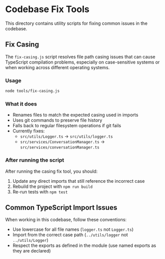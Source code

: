 # Codebase Fix Tools

This directory contains utility scripts for fixing common issues in the codebase.

## Fix Casing

The `fix-casing.js` script resolves file path casing issues that can cause TypeScript compilation problems, especially on case-sensitive systems or when working across different operating systems.

### Usage

```bash
node tools/fix-casing.js
```

### What it does

- Renames files to match the expected casing used in imports
- Uses git commands to preserve file history
- Falls back to regular filesystem operations if git fails
- Currently fixes:
  - `src/utils/Logger.ts` → `src/utils/logger.ts`
  - `src/services/ConversationManager.ts` → `src/services/conversationManager.ts`

### After running the script

After running the casing fix tool, you should:

1. Update any direct imports that still reference the incorrect case
2. Rebuild the project with `npm run build`
3. Re-run tests with `npm test`

## Common TypeScript Import Issues

When working in this codebase, follow these conventions:

- Use lowercase for all file names (`logger.ts` not `Logger.ts`)
- Import from the correct case path (`../utils/logger` not `../utils/Logger`)
- Respect the exports as defined in the module (use named exports as they are declared)
